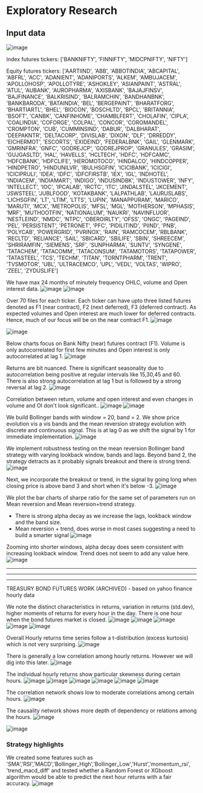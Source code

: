 # Exploratory Research
## Input data

![image](https://github.com/user-attachments/assets/cab275fd-ffc2-4346-8dd0-122c93266b60)

Index futures tickers: 
['BANKNIFTY', 'FINNIFTY', 'MIDCPNIFTY', 'NIFTY']

Equity futures tickers: 
['AARTIIND', 'ABB', 'ABBOTINDIA', 'ABCAPITAL', 'ABFRL', 'ACC', 'ADANIENT', 'ADANIPORTS', 'ALKEM', 'AMBUJACEM', 'APOLLOHOSP', 'APOLLOTYRE', 'ASHOKLEY', 'ASIANPAINT', 'ASTRAL', 'ATUL', 'AUBANK', 'AUROPHARMA', 'AXISBANK', 
'BAJAJFINSV', 'BAJFINANCE', 'BALKRISIND', 'BALRAMCHIN', 'BANDHANBNK', 'BANKBARODA', 'BATAINDIA', 'BEL', 'BERGEPAINT', 'BHARATFORG', 'BHARTIARTL', 'BHEL', 'BIOCON', 'BOSCHLTD', 'BPCL', 'BRITANNIA', 'BSOFT', 
'CANBK', 'CANFINHOME', 'CHAMBLFERT', 'CHOLAFIN', 'CIPLA', 'COALINDIA', 'COFORGE', 'COLPAL', 'CONCOR', 'COROMANDEL', 'CROMPTON', 'CUB', 'CUMMINSIND', 'DABUR', 'DALBHARAT', 'DEEPAKNTR', 'DELTACORP', 'DIVISLAB', 'DIXON', 'DLF', 'DRREDDY', 
'EICHERMOT', 'ESCORTS', 'EXIDEIND', 'FEDERALBNK', 'GAIL', 'GLENMARK', 'GMRINFRA', 'GNFC', 'GODREJCP', 'GODREJPROP', 'GRANULES', 'GRASIM', 'GUJGASLTD', 'HAL', 'HAVELLS', 'HCLTECH', 'HDFC', 'HDFCAMC', 'HDFCBANK', 'HDFCLIFE', 'HEROMOTOCO', 'HINDALCO', 'HINDCOPPER', 'HINDPETRO', 'HINDUNILVR', 'IBULHSGFIN', 'ICICIBANK', 'ICICIGI', 'ICICIPRULI', 'IDEA', 'IDFC', 'IDFCFIRSTB', 'IEX', 'IGL', 'INDHOTEL', 'INDIACEM', 'INDIAMART', 'INDIGO', 'INDUSINDBK', 'INDUSTOWER', 'INFY', 'INTELLECT', 'IOC', 'IPCALAB', 'IRCTC', 'ITC', 
'JINDALSTEL', 'JKCEMENT', 'JSWSTEEL', 'JUBLFOOD', 'KOTAKBANK', 'LALPATHLAB', 'LAURUSLABS', 'LICHSGFIN', 'LT', 'LTIM', 'LTTS', 'LUPIN', 
'MANAPPURAM', 'MARICO', 'MARUTI', 'MCX', 'METROPOLIS', 'MFSL', 'MGL', 'MOTHERSON', 'MPHASIS', 'MRF', 'MUTHOOTFIN', 
'NATIONALUM', 'NAUKRI', 'NAVINFLUOR', 'NESTLEIND', 'NMDC', 'NTPC', 'OBEROIRLTY', 'OFSS', 'ONGC', 'PAGEIND', 'PEL', 'PERSISTENT', 'PETRONET', 'PFC', 'PIDILITIND', 'PIIND', 'PNB', 'POLYCAB', 'POWERGRID', 'PVRINOX', 'RAIN', 'RAMCOCEM', 'RBLBANK', 'RECLTD', 'RELIANCE', 'SAIL', 'SBICARD', 'SBILIFE', 'SBIN', 'SHREECEM', 'SHRIRAMFIN', 'SIEMENS', 'SRF', 'SUNPHARMA', 'SUNTV', 'SYNGENE', 'TATACHEM', 'TATACOMM', 'TATACONSUM', 'TATAMOTORS', 'TATAPOWER', 'TATASTEEL', 'TCS', 'TECHM', 'TITAN', 'TORNTPHARM', 'TRENT', 'TVSMOTOR', 
'UBL', 'ULTRACEMCO', 'UPL', 'VEDL', 'VOLTAS', 'WIPRO', 'ZEEL', 'ZYDUSLIFE']

We have max 24 months of minutely frequency OHLC, volume and Open interest data. 
![image](https://github.com/user-attachments/assets/2c6538e5-6b53-4ef5-b35a-83656d5b109f)
![image](https://github.com/user-attachments/assets/b024071a-4804-4ef7-a3e5-3e643185f1e7)

Over 70 files for each ticker. Each ticker can have upto three listed futures denoted as F1 (near contract), F2 (next deferred), F3 (deferred contract). As expected volumes and Open interest are much lower for deferred contracts. Hence, much of our focus will be on the near contract F1.
![image](https://github.com/user-attachments/assets/019bc713-7fc5-4e43-ad5f-157dac2b07f3)

![image](https://github.com/user-attachments/assets/c9c7b000-f528-4088-ae55-6c0878a4c5d9)

Below charts focus on Bank Nifty (near) futures contract (F1).
Volume is only autocorrelated for first few minutes and Open interest is only autocorrelated at lag 1.
![image](https://github.com/user-attachments/assets/9bc27e0c-bc4f-4c71-a04f-d9174b2fa992)

Returns are bit nuanced. There is significant seasonality due to autocorrelation being positive at regular intervals like 15,30,45 and 60.
There is also strong autocorrelation at lag 1 but is followed by a strong reversal at lag 2.
![image](https://github.com/user-attachments/assets/c321a8f0-00d6-4f7d-9f7a-ed3bf930d671)

Correlation between return, volume and open interest and even changes in volume and OI don't look significant..
![image](https://github.com/user-attachments/assets/b5ce0fc0-e77d-4faf-8262-cf4f5ebf7618)
![image](https://github.com/user-attachments/assets/557b208a-f151-4aa8-9171-282b3d4dc5c8)

We build Bollinger bands with window = 20, band = 2. We show price evolution vis a vis bands and the mean reversion strategy evolution with discrete and continuous signal. This is at lag 0 as we shift the signal by 1 for immediate implementation.
![image](https://github.com/user-attachments/assets/ea949b16-760e-4b1b-802e-ac9eafeb1ce9)

We implement robustness testing on the mean reversion Bollinger band strategy with varying lookback window, bands and lags. Beyond band 2, the strategy detracts as it probably signals breakout and there is strong trend.
![image](https://github.com/user-attachments/assets/ec0451df-b420-415e-834e-3ce83bbc0395)

Next, we incorporate the breakout or trend, in the signal by going long when closing price is above band 3 and short when it's below -3.
![image](https://github.com/user-attachments/assets/2cb820ef-0d1d-43be-92aa-b7d31024c282)

We plot the bar charts of sharpe ratio for the same set of parameters run on Mean reversion and Mean reversion+trend strategy.
- There is strong alpha decay as we increase the lags, lookback window and the band size.
- Mean reversion + trend, does worse in most cases suggesting a need to build a smarter signal
![image](https://github.com/user-attachments/assets/2bc023f7-2bdd-4a8a-9928-7473dc31fb7b)

Zooming into shorter windows, alpha decay does seem consistent with increasing lookback window. Trend does not seem to add any value here.
![image](https://github.com/user-attachments/assets/1c5e5f56-f914-499e-bb45-29286b1c98de)

------------------------------------------------------------------------------------------------------------------------------
------------------------------------------------------------------------------------------------------------------------------
------------------------------------------------------------------------------------------------------------------------------
TREASURY BOND FUTURES WORK (ARCHIVED) - based on yahoo finance hourly data

We note the distinct characteristics in returns, variation in returns (std.dev), higher moments of returns for every hour in the day. There is one hour when the bond futures market is closed. 
![image](https://github.com/user-attachments/assets/3df6f7fc-3a71-4c7a-8270-c136175827ef)
![image](https://github.com/user-attachments/assets/3bc7ddb1-215b-4b94-a353-15c79e2b9b2a)
![image](https://github.com/user-attachments/assets/92e470d0-fda2-4cb0-aa03-3391ece9fa1d)
![image](https://github.com/user-attachments/assets/516f67ea-38ac-49a8-83d3-cca7162d070d)
![image](https://github.com/user-attachments/assets/fab03ff2-12f7-44d4-a8db-7ffbc61914e4)

Overall Hourly returns time series follow a t-distribution (excess kurtosis) which is not very surprising.
![image](https://github.com/user-attachments/assets/ffee704c-2a4a-4cba-bccd-2854ccff6e29)

There is generally a low correlation among hourly returns. However we will dig into this later.
![image](https://github.com/user-attachments/assets/0d71c2fb-2b7a-42d4-b5c6-dce8834b20e1)

The individual hourly returns show particular skewness during certain hours.
![image](https://github.com/user-attachments/assets/bb0c5b68-2bd8-403b-8121-62ada083e619)
![image](https://github.com/user-attachments/assets/cb88a757-8465-48dc-8579-99aff5ab9153)
![image](https://github.com/user-attachments/assets/3f94b280-c539-4aba-a295-fb644ffbb909)
![image](https://github.com/user-attachments/assets/3b98c0ae-e64f-4adb-9b1a-0fa816391d14)
![image](https://github.com/user-attachments/assets/d80cb2d8-f587-4e86-b60b-c2f198ccb937)
![image](https://github.com/user-attachments/assets/dd6c65df-5615-4616-b939-b938b268671c)

The correlation network shows low to moderate correlations among certain hours.
![image](https://github.com/user-attachments/assets/71def29b-0696-4c9c-b5e6-1b66068c1ff5)

The causality network shows more depth of dependency or relations among the hours.
![image](https://github.com/user-attachments/assets/3b3432f4-2a19-40ab-bda3-a98f726a44bd)

![image](https://github.com/user-attachments/assets/76db04f4-5e1e-4b7f-b324-1fe70049413e)


### Strategy highlights 
We created some features such as 'SMA','RSI','MACD','Bollinger_High','Bollinger_Low','Hurst','momentum_rsi', 'trend_macd_diff' and tested whether a Random Forest or XGboost algorithm would be able to predict the next hour returns with a fair accuracy.
![image](https://github.com/user-attachments/assets/cd0c7bfc-7ff7-4d52-9bc7-a3313aeed615)

